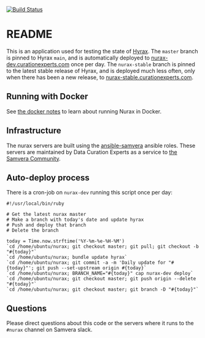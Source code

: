 [![Build Status](https://travis-ci.org/curationexperts/nurax.svg?branch=master)](https://travis-ci.org/curationexperts/nurax)

# README

This is an application used for testing the state of [Hyrax](https://github.com/samvera/hyrax). The `master` branch is pinned to Hyrax
`main`, and is automatically deployed to [nurax-dev.curationexperts.com](https://nurax-dev.curationexperts.com) once per
day. The `nurax-stable` branch is pinned to the latest stable release of Hyrax,
and is deployed much less often, only when there has been a new release, to
[nurax-stable.curationexperts.com](https://nurax-stable.curationexperts.com).

## Running with Docker

See [the docker notes](DOCKER.md) to learn about running Nurax in Docker.

## Infrastructure

The nurax servers are built using the [ansible-samvera](https://github.com/curationexperts/ansible-samvera) ansible roles. These servers are maintained by Data Curation Experts as a service to [the Samvera Community](http://samvera.org).

## Auto-deploy process

There is a cron-job on `nurax-dev` running this script once per day:

```
#!/usr/local/bin/ruby

# Get the latest nurax master
# Make a branch with today's date and update hyrax
# Push and deploy that branch
# Delete the branch

today = Time.now.strftime('%Y-%m-%e-%H-%M')
`cd /home/ubuntu/nurax; git checkout master; git pull; git checkout -b "#{today}"`
`cd /home/ubuntu/nurax; bundle update hyrax`
`cd /home/ubuntu/nurax; git commit -a -m 'Daily update for "#{today}"'; git push --set-upstream origin #{today}`
`cd /home/ubuntu/nurax; BRANCH_NAME="#{today}" cap nurax-dev deploy`
`cd /home/ubuntu/nurax; git checkout master; git push origin --delete "#{today}"`
`cd /home/ubuntu/nurax; git checkout master; git branch -D "#{today}"`
```

## Questions

Please direct questions about this code or the servers where it runs to the `#nurax` channel on Samvera slack.
